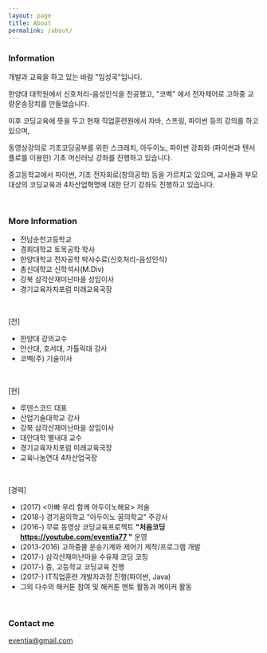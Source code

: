 ```yaml
---
layout: page
title: About
permalink: /about/
---
```


### Information

개발과 교육을 하고 있는 바람 "임성국"입니다.

한양대 대학원에서 신호처리-음성인식을 전공했고, "코벡" 에서 전자제어로 고하중 교량운송장치를 만들었습니다.

이후 코딩교육에 뜻을 두고 현재 직업훈련원에서 자바, 스프링, 파이썬 등의 강의를 하고 있으며, 

동영상강의로 기초코딩공부를 위한 스크래치, 아두이노, 파이썬 강좌와 (파이썬과 텐서플로를 이용한) 기초 머신러닝 강좌를 진행하고 있습니다.

중고등학교에서 파이썬, 기초 전자회로(창의공학) 등을 가르치고 있으며, 교사들과 부모 대상의 코딩교육과 4차산업혁명에 대한 단기 강좌도 진행하고 있습니다.

<br/>

### More Information

- 전남순천고등학교 
- 경희대학교 토목공학 학사
- 한양대학교 전자공학 박사수료(신호처리-음성인식)
- 총신대학교 신학석사(M.Div)
- 강북 삼각산재미난마을 상임이사
- 경기교육자치포럼 미래교육국장

<br/>

[전]

- 한양대 강의교수
- 안산대, 호서대, 가톨릭대 강사
- 코벡(주) 기술이사

<br/>

[현] 

- 루덴스코드 대표
- 산업기술대학교 강사
- 강북 삼각산재미난마을 상임이사
- 대안대학 별내대 교수
- 경기교육자치포럼 미래교육국장
- 교육나눔연대 4차산업국장

<br/>

[경력]

* (2017) <아빠 우리 함께 아두이노해요> 저술
* (2018-) 경기꿈의학교 "아두이노 꿈의학교" 주강사
* (2016-) 무료 동영상 코딩교육프로젝트 **"처음코딩 <https://youtube.com/eventia77> "** 운영 
* (2013-2016) 고하중물 운송기계와 제어기 제작/프로그램 개발
* (2017-) 삼각산재미난마을 수유재 코딩 코칭
* (2017-) 중, 고등학교 코딩교육 진행
* (2017-) IT직업훈련 개발자과정 진행(파이썬, Java)
* 그외 다수의 해커톤 참여 및 해커톤 멘토 활동과 메이커 활동


<br/>

### Contact me

[eventia@gmail.com](mailto:eventia@gmail.com)
